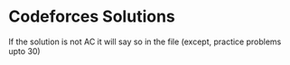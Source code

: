 # Codeforces Solutions
If the solution is not AC it will say so in the file (except, practice problems upto 30)
